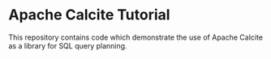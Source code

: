 # Apache Calcite Tutorial

This repository contains code which demonstrate the use of Apache Calcite as a library for SQL query planning.
